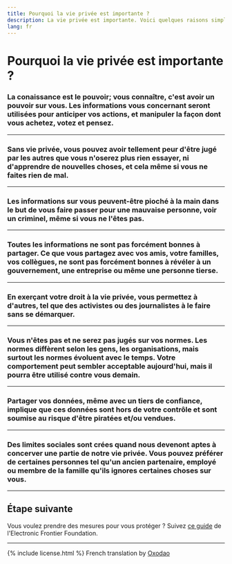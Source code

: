 ```yaml
---
title: Pourquoi la vie privée est importante ?
description: La vie privée est importante. Voici quelques raisons simples.
lang: fr
---
```


# Pourquoi la vie privée est importante ?

### La conaissance est le pouvoir; vous connaître, c'est avoir un pouvoir sur vous. Les informations vous concernant seront utilisées pour anticiper vos actions, et manipuler la façon dont vous achetez, votez et pensez.

---
### Sans vie privée, vous pouvez avoir tellement peur d'être jugé par les autres que vous n'oserez plus rien essayer, ni d'apprendre de nouvelles choses, et cela même si vous ne faites rien de mal.

---
### Les informations sur vous peuvent-être pioché à la main dans le but de vous faire passer pour une mauvaise personne, voir un criminel, même si vous ne l'êtes pas.

---
### Toutes les informations ne sont pas forcément bonnes à partager. Ce que vous partagez avec vos amis, votre familles, vos collègues, ne sont pas forcément bonnes à révéler à un gouvernement, une entreprise ou même une personne tierse.

---
### En exerçant votre droit à la vie privée, vous permettez à d'autres, tel que des activistes ou des journalistes à le faire sans se démarquer.

---
### Vous n'êtes pas et ne serez pas jugés sur vos normes. Les normes diffèrent selon les gens, les organisations, mais surtout les normes évoluent avec le temps. Votre comportement peut sembler acceptable aujourd'hui, mais il pourra être utilisé contre vous demain.

---
### Partager vos données, même avec un tiers de confiance, implique que ces données sont hors de votre contrôle et sont soumise au risque d'être piratées et/ou vendues.

---
### Des limites sociales sont crées quand nous devenont aptes à concerver une partie de notre vie privée. Vous pouvez préférer de certaines personnes tel qu'un ancien partenaire, employé ou membre de la famille qu'ils ignores certaines choses sur vous.

-----

## Étape suivante
Vous voulez prendre des mesures pour vous protéger ? Suivez [ce guide](https://ssd.eff.org/) de l'Electronic Frontier Foundation.

-----
{% include license.html %}
French translation by [Oxodao](https://github.com/milesmcc/whyprivacymatters/pull/4/commits/a9bd1f228e279ba2d067c94bdd89b756bf59dabb)

